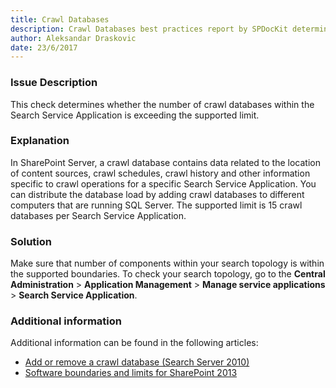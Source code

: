 ```yaml
---
title: Crawl Databases
description: Crawl Databases best practices report by SPDocKit determines whether the number of crawl databases within the Search Service Application is exceeding the supported limit.
author: Aleksandar Draskovic 
date: 23/6/2017
---
```

### Issue Description
This check determines whether the number of crawl databases within the Search Service Application is exceeding the supported limit.
### Explanation
In SharePoint Server, a crawl database contains data related to the location of content sources, crawl schedules, crawl history and other information specific to crawl operations for a specific Search Service Application. You can distribute the database load by adding crawl databases to different computers that are running SQL Server. The supported limit is 15 crawl databases per Search Service Application.
### Solution
Make sure that number of components within your search topology is within the supported boundaries. To check your search topology, go to the **Central Administration** > **Application Management** > **Manage service applications** > **Search Service Application**.
### Additional information 
Additional information can be found in the following articles:
* [Add or remove a crawl database (Search Server 2010)](https://technet.microsoft.com/en-us/library/ff428106(v=office.14).aspx)
* [Software boundaries and limits for SharePoint 2013](https://technet.microsoft.com/en-us/library/cc678868.aspx)